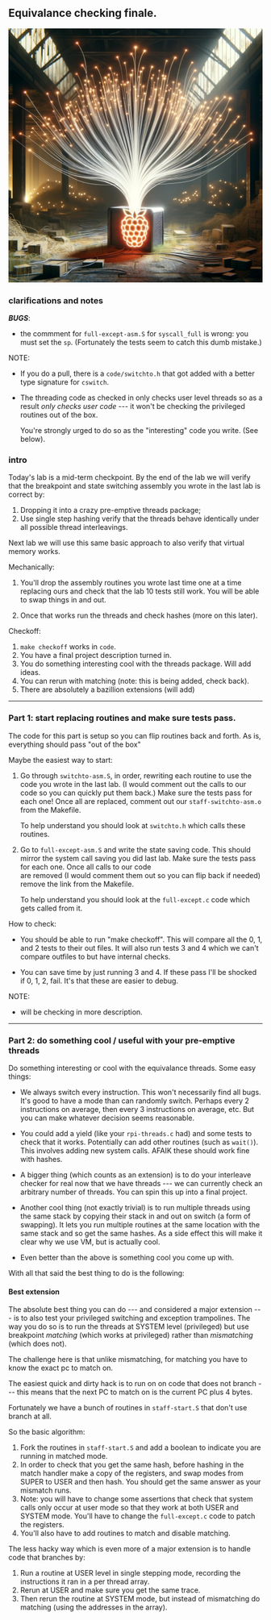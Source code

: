 ## Equivalance checking finale.


<p align="center">
  <img src="images/pi-threads.jpg" width="700" />
</p>

### clarifications and notes

***BUGS***:
  - the commment for `full-except-asm.S` for `syscall_full` is wrong:
    you must set the `sp`.  (Fortunately the tests seem to catch this
    dumb mistake.)

NOTE:
  - If you do a pull, there is a `code/switchto.h` that got added
    with a better type signature for `cswitch`.

  - The threading code as checked in only checks user level threads
    so as a result *only checks user code* --- it won't be checking
    the privileged routines out of the box.   

    You're strongly urged to do so as the "interesting" code you write.
    (See below).


### intro

Today's lab is a mid-term checkpoint.
By the end of the lab we will verify that the breakpoint and
state switching assembly you wrote 
in the last lab is correct by:
 1. Dropping it into a crazy pre-emptive threads package;
 2. Use single step hashing verify 
    that the threads behave 
    identically under all possible thread interleavings.

Next lab we will use this same basic approach to also verify that
virtual memory works.

Mechanically:
 1. You'll drop the assembly routines you wrote last time one at a time 
    replacing ours and check that the lab 10 tests still work.  You will
    be able to swap things in and out.

 2. Once that works run the threads and check hashes (more on this later).


Checkoff:
  1. `make checkoff` works in `code`.
  2. You have a final project description turned in.
  3. You do something interesting cool with the threads package.
     Will add ideas.
  4. You can rerun with matching (note: this is being added,
     check back).
  5. There are absolutely a bazillion extensions (will add)
  
----------------------------------------------------------------------
### Part 1: start replacing routines and make sure tests pass.

The code for this part is setup so you can flip routines back and forth.
As is, everything should pass "out of the box"

Maybe the easiest way to start:
  1. Go through `switchto-asm.S`, in order, rewriting each routine to
     use the code you wrote in the last lab. (I would comment out the
     calls to our code so you can quickly put them back.) Make sure the
     tests pass for each one!  Once all are replaced, comment out our
     `staff-switchto-asm.o` from the Makefile.

     To help understand you should look at `switchto.h` which calls these 
     routines.

  2. Go to `full-except-asm.S` and write the state saving code.  This should
     mirror the system call saving you did last lab. 
     Make sure the tests pass for each one.  Once all calls to our code     
     are removed (I would comment them out so you can flip back if needed)
     remove the link from the Makefile.

     To help understand you should look at the `full-except.c` code which
     gets called from it.

How to check:
 - You should be able to run "make checkoff".  This will compare all
   the 0, 1, and 2 tests to their out files.  It will also run tests
   3 and 4 which we can't compare outfiles to but have internal
   checks.

 - You can save time by just running 3 and 4.  If these pass I'll
   be shocked if 0, 1, 2, fail.  It's that these are easier to debug.


NOTE: 
 - will be checking in more description.

----------------------------------------------------------------------
### Part 2: do something cool / useful with your pre-emptive threads

Do something interesting or cool with the equivalance threads.
Some easy things:

  - We always switch every instruction.  This won't necessarily
     find all bugs.  It's good to have a mode than can randomly switch.
     Perhaps every 2 instructions on average, then every 3 instructions
     on average, etc.   But you can make whatever decision seems
     reasonable.
     
  - You could add a yield (like your `rpi-threads.c` had) 
    and some tests to check that it works.  Potentially
    can add other routines (such as `wait()`).  This 
    involves adding new system calls.  AFAIK these should
    work fine with hashes.

  - A bigger thing (which counts as an extension) is to do your
    interleave checker for real now that we have threads --- we
    can currently check an arbitrary number of threads.  You can
    spin this up into a final project.

  - Another cool thing (not exactly trivial) is to run multiple
    threads using the same stack by copying their stack in and out on
    switch (a form of swapping).  It lets you run multiple routines at
    the same location with the same stack and so get the same hashes.
    As a side effect this will make it clear why we use VM, but is
    actually cool.

  - Even better than the above is something cool you come up with.


With all that said the best thing to do is the following:

#### Best extension

The absolute best thing you can do --- and considered a major extension
--- is to also test your privileged switching and exception trampolines.
The way you do so is to run the threads at SYSTEM level (privileged)
but use breakpoint *matching* (which works at privileged) rather than
*mismatching* (which does not).

The challenge here is that unlike mismatching, for matching
you have to know the exact pc to match on. 

The easiest quick and dirty hack is to run on on code that does
not branch --- this means that the next PC to match on is the 
current PC plus 4 bytes.

Fortunately we have a bunch of routines in `staff-start.S` 
that don't use branch at all.

So the basic algorithm:
  1. Fork the routines in `staff-start.S` and add a boolean to 
     indicate you are running in matched mode.
  2. In order to check that you get the same hash, before hashing
     in the match handler make a copy of the registers,
     and swap modes from SUPER to USER and then hash.  You should
     get the same answer as your mismatch runs.
  3. Note: you will have to change some assertions that check
     that system calls only occur at user mode so that they work
     at both USER and SYSTEM mode.  You'll have to change the
     `full-except.c` code to patch the registers.
  4. You'll also have to add routines to match and disable matching.

The less hacky way which is even more of a major extension is to
handle code that branches by:
 1. Run a routine at USER level in single stepping mode, 
    recording the instructions it ran in a per thread array.
 2. Rerun at USER and make sure you get the same trace.
 3. Then rerun the routine at SYSTEM mode, but instead of mismatching
    do matching (using the addresses in the array).

